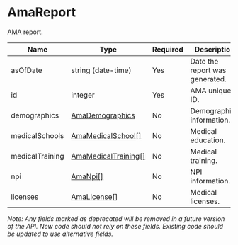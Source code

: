 # AmaReport

AMA report.

| Name | Type | Required | Description |
| - | - | - | - |
| asOfDate | string (date-time) | Yes | Date the report was generated. |
| id | integer | Yes | AMA unique ID. |
| demographics | [AmaDemographics](ama-demographics.md) | No | Demographics information. |
| medicalSchools | [AmaMedicalSchool[]](ama-medical-school.md) | No | Medical education. |
| medicalTraining | [AmaMedicalTraining[]](ama-medical-training.md) | No | Medical training. |
| npi | [AmaNpi[]](ama-npi.md) | No | NPI information. |
| licenses | [AmaLicense[]](ama-license.md) | No | Medical licenses. |

*Note: Any fields marked as deprecated will be removed in a future version of the API. New code should not rely on these fields. Existing code should be updated to use alternative fields.*
